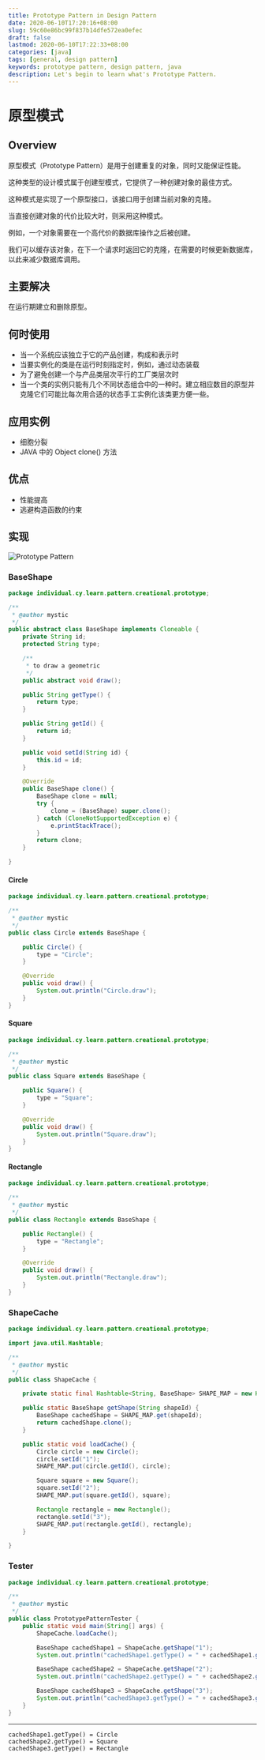 ```yaml
---
title: Prototype Pattern in Design Pattern
date: 2020-06-10T17:20:16+08:00
slug: 59c60e86bc99f837b14dfe572ea0efec
draft: false
lastmod: 2020-06-10T17:22:33+08:00
categories: [java]
tags: [general, design pattern]
keywords: prototype pattern, design pattern, java
description: Let's begin to learn what's Prototype Pattern.
---
```

# 原型模式

## Overview

原型模式（Prototype Pattern）是用于创建重复的对象，同时又能保证性能。

这种类型的设计模式属于创建型模式，它提供了一种创建对象的最佳方式。

这种模式是实现了一个原型接口，该接口用于创建当前对象的克隆。

当直接创建对象的代价比较大时，则采用这种模式。

例如，一个对象需要在一个高代价的数据库操作之后被创建。

我们可以缓存该对象，在下一个请求时返回它的克隆，在需要的时候更新数据库，以此来减少数据库调用。

## 主要解决

在运行期建立和删除原型。

## 何时使用

- 当一个系统应该独立于它的产品创建，构成和表示时
- 当要实例化的类是在运行时刻指定时，例如，通过动态装载
- 为了避免创建一个与产品类层次平行的工厂类层次时
- 当一个类的实例只能有几个不同状态组合中的一种时。建立相应数目的原型并克隆它们可能比每次用合适的状态手工实例化该类更方便一些。

## 应用实例

- 细胞分裂
- JAVA 中的 Object clone() 方法

## 优点

- 性能提高
- 逃避构造函数的约束

## 实现

![Prototype Pattern](/assets/prototype-pattern.png)

### BaseShape

```java
package individual.cy.learn.pattern.creational.prototype;

/**
 * @author mystic
 */
public abstract class BaseShape implements Cloneable {
    private String id;
    protected String type;

    /**
     * to draw a geometric
     */
    public abstract void draw();

    public String getType() {
        return type;
    }

    public String getId() {
        return id;
    }

    public void setId(String id) {
        this.id = id;
    }

    @Override
    public BaseShape clone() {
        BaseShape clone = null;
        try {
            clone = (BaseShape) super.clone();
        } catch (CloneNotSupportedException e) {
            e.printStackTrace();
        }
        return clone;
    }

}
```

#### Circle

```java
package individual.cy.learn.pattern.creational.prototype;

/**
 * @author mystic
 */
public class Circle extends BaseShape {

    public Circle() {
        type = "Circle";
    }

    @Override
    public void draw() {
        System.out.println("Circle.draw");
    }
}
```

#### Square

```java
package individual.cy.learn.pattern.creational.prototype;

/**
 * @author mystic
 */
public class Square extends BaseShape {

    public Square() {
        type = "Square";
    }

    @Override
    public void draw() {
        System.out.println("Square.draw");
    }
}
```

#### Rectangle

```java
package individual.cy.learn.pattern.creational.prototype;

/**
 * @author mystic
 */
public class Rectangle extends BaseShape {

    public Rectangle() {
        type = "Rectangle";
    }

    @Override
    public void draw() {
        System.out.println("Rectangle.draw");
    }
}
```

### ShapeCache

```java
package individual.cy.learn.pattern.creational.prototype;

import java.util.Hashtable;

/**
 * @author mystic
 */
public class ShapeCache {

    private static final Hashtable<String, BaseShape> SHAPE_MAP = new Hashtable<String, BaseShape>();

    public static BaseShape getShape(String shapeId) {
        BaseShape cachedShape = SHAPE_MAP.get(shapeId);
        return cachedShape.clone();
    }

    public static void loadCache() {
        Circle circle = new Circle();
        circle.setId("1");
        SHAPE_MAP.put(circle.getId(), circle);

        Square square = new Square();
        square.setId("2");
        SHAPE_MAP.put(square.getId(), square);

        Rectangle rectangle = new Rectangle();
        rectangle.setId("3");
        SHAPE_MAP.put(rectangle.getId(), rectangle);
    }

}
```

### Tester

```java
package individual.cy.learn.pattern.creational.prototype;

/**
 * @author mystic
 */
public class PrototypePatternTester {
    public static void main(String[] args) {
        ShapeCache.loadCache();

        BaseShape cachedShape1 = ShapeCache.getShape("1");
        System.out.println("cachedShape1.getType() = " + cachedShape1.getType());

        BaseShape cachedShape2 = ShapeCache.getShape("2");
        System.out.println("cachedShape2.getType() = " + cachedShape2.getType());

        BaseShape cachedShape3 = ShapeCache.getShape("3");
        System.out.println("cachedShape3.getType() = " + cachedShape3.getType());
    }
}
```

---

```text
cachedShape1.getType() = Circle
cachedShape2.getType() = Square
cachedShape3.getType() = Rectangle
```

